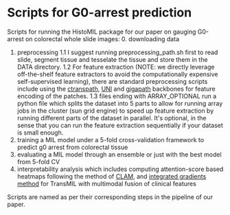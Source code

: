 # Scripts for G0-arrest prediction
Scripts for running the HistoMIL package for our paper on gauging G0-arrest on colorectal whole slide images:
  0. downloading data
  1. preprocessing
    1.1 I suggest running preprocessing_path.sh first to read slide, segment tissue and tesselate the tissue and store them in the DATA directory. 
    1.2 For feature extraction (NOTE: we directly leverage off-the-shelf feature extractors to avoid the computationally expensive self-supervised learning), there are standard preprocessing scripts include using the [ctranspath](https://github.com/Xiyue-Wang/TransPath), [UNI](https://github.com/mahmoodlab/UNI) and [gigapath](https://github.com/prov-gigapath/prov-gigapath) backbones for feature encoding of the patches. 
    1.3 files ending with ARRAY_OPTIONAL run a python file which splits the dataset into 5 parts to allow for running array jobs in the cluster (sun grid engine) to speed up feature extraction by running different parts of the dataset in parallel. It's optional, in the sense that you can run the feature extraction sequentially if your dataset is small enough. 
  2. training a MIL model under a 5-fold cross-validation framework to predict g0 arrest from colorectal tissue
  3. evaluating a MIL model through an ensemble or just with the best model from 5-fold CV
  4. interpretability analysis which includes computing attention-score based heatmaps following the method of [CLAM](https://github.com/mahmoodlab/CLAM), and [integrated gradients method](https://arxiv.org/abs/1703.01365) for TransMIL with multimodal fusion of clinical features

Scripts are named as per their corresponding steps in the pipeline of our paper. 
